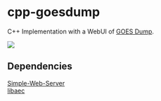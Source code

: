 # cpp-goesdump
C++ Implementation with a WebUI of [GOES Dump](https://github.com/opensatelliteproject/goesdump).

![](https://raw.githubusercontent.com/luigifreitas/cpp-goesdump/webui.png)

## Dependencies 
[Simple-Web-Server](https://github.com/eidheim/Simple-Web-Server)<br>
[libaec](https://github.com/MathisRosenhauer/libaec)
